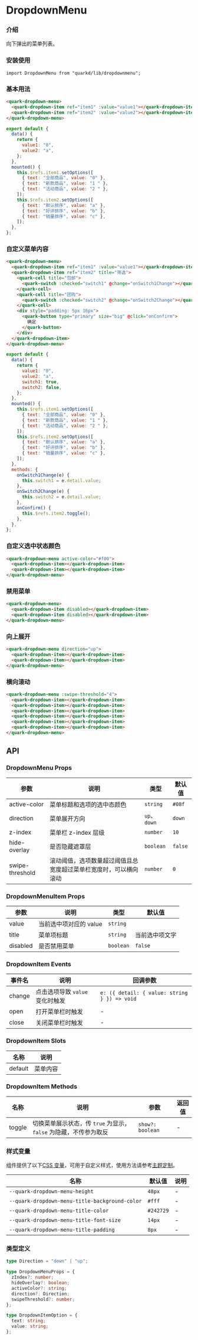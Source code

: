 # DropdownMenu

### 介绍

向下弹出的菜单列表。

### 安装使用

```tsx
import DropdownMenu from "quarkd/lib/dropdownmenu";
```

### 基本用法

```html
<quark-dropdown-menu>
  <quark-dropdown-item ref="item1" :value="value1"></quark-dropdown-item>
  <quark-dropdown-item ref="item2" :value="value2"></quark-dropdown-item>
</quark-dropdown-menu>
```

```js
export default {
  data() {
    return {
      value1: "0",
      value2: "a",
    };
  },
  mounted() {
    this.$refs.item1.setOptions([
      { text: "全部商品", value: "0" },
      { text: "新款商品", value: "1 " },
      { text: "活动商品", value: "2 " },
    ]);
    this.$refs.item2.setOptions([
      { text: "默认排序", value: "a" },
      { text: "好评排序", value: "b" },
      { text: "销量排序", value: "c" },
    ]);
  },
};
```

### 自定义菜单内容

```html
<quark-dropdown-menu>
  <quark-dropdown-item ref="item1" :value="value1"></quark-dropdown-item>
  <quark-dropdown-item ref="item2" title="筛选">
    <quark-cell title="包邮">
      <quark-switch :checked="switch1" @change="onSwitch1Change"></quark-switch>
    </quark-cell>
    <quark-cell title="团购">
      <quark-switch :checked="switch2" @change="onSwitch2Change"></quark-switch>
    </quark-cell>
    <div style="padding: 5px 16px">
      <quark-button type="primary" size="big" @click="onConfirm">
        确定
      </quark-button>
    </div>
  </quark-dropdown-item>
</quark-dropdown-menu>
```

```js
export default {
  data() {
    return {
      value1: "0",
      value2: "a",
      switch1: true,
      switch2: false,
    };
  },
  mounted() {
    this.$refs.item1.setOptions([
      { text: "全部商品", value: "0" },
      { text: "新款商品", value: "1 " },
      { text: "活动商品", value: "2 " },
    ]);
    this.$refs.item2.setOptions([
      { text: "默认排序", value: "a" },
      { text: "好评排序", value: "b" },
      { text: "销量排序", value: "c" },
    ]);
  },
  methods: {
    onSwitch1Change(e) {
      this.switch1 = e.detail.value;
    },
    onSwitch2Change(e) {
      this.switch2 = e.detail.value;
    },
    onConfirm() {
      this.$refs.item2.toggle();
    },
  },
};
```

### 自定义选中状态颜色

```html
<quark-dropdown-menu active-color="#f00">
  <quark-dropdown-item></quark-dropdown-item>
  <quark-dropdown-item></quark-dropdown-item>
</quark-dropdown-menu>
```

### 禁用菜单

```html
<quark-dropdown-menu>
  <quark-dropdown-item disabled></quark-dropdown-item>
  <quark-dropdown-item disabled></quark-dropdown-item>
</quark-dropdown-menu>
```

### 向上展开

```html
<quark-dropdown-menu direction="up">
  <quark-dropdown-item></quark-dropdown-item>
  <quark-dropdown-item></quark-dropdown-item>
</quark-dropdown-menu>
```

### 横向滚动

```html
<quark-dropdown-menu :swipe-threshold="4">
  <quark-dropdown-item></quark-dropdown-item>
  <quark-dropdown-item></quark-dropdown-item>
  <quark-dropdown-item></quark-dropdown-item>
  <quark-dropdown-item></quark-dropdown-item>
  <quark-dropdown-item></quark-dropdown-item>
  <quark-dropdown-item></quark-dropdown-item>
</quark-dropdown-menu>
```

## API

### DropdownMenu Props

| 参数            | 说明                                                             | 类型         | 默认值  |
| --------------- | ---------------------------------------------------------------- | ------------ | ------- |
| active-color    | 菜单标题和选项的选中态颜色                                       | `string`     | `#08f`  |
| direction       | 菜单展开方向                                                     | `up`、`down` | `down`  |
| z-index         | 菜单栏 z-index 层级                                              | `number`     | `10`    |
| hide-overlay    | 是否隐藏遮罩层                                                   | `boolean`    | `false` |
| swipe-threshold | 滚动阈值，选项数量超过阈值且总宽度超过菜单栏宽度时，可以横向滚动 | `number`     | `0`     |

### DropdownMenuItem Props

| 参数     | 说明                   | 类型      | 默认值         |
| -------- | ---------------------- | --------- | -------------- |
| value    | 当前选中项对应的 value | `string`  |                |
| title    | 菜单项标题             | `string`  | 当前选中项文字 |
| disabled | 是否禁用菜单           | `boolean` | `false`        |

### DropdownItem Events

| 事件名 | 说明                            | 回调参数                                     |
| ------ | ------------------------------- | -------------------------------------------- |
| change | 点击选项导致 `value` 变化时触发 | `e: ({ detail: { value: string } }) => void` |
| open   | 打开菜单栏时触发                | -                                            |
| close  | 关闭菜单栏时触发                | -                                            |

### DropdownItem Slots

| 名称    | 说明     |
| ------- | -------- |
| default | 菜单内容 |

### DropdownItem Methods

| 名称   | 说明                                                             | 参数             | 返回值 |
| ------ | ---------------------------------------------------------------- | ---------------- | ------ |
| toggle | 切换菜单展示状态，传 `true` 为显示，`false` 为隐藏，不传参为取反 | `show?: boolean` | -      |

### 样式变量

组件提供了以下[CSS 变量](https://developer.mozilla.org/zh-CN/docs/Web/CSS/Using_CSS_custom_properties)，可用于自定义样式，使用方法请参考[主题定制](#/zh-CN/guide/theme)。

| 名称                                           | 默认值    | 说明 |
| ---------------------------------------------- | --------- | ---- |
| `--quark-dropdown-menu-height`                 | `48px`    | -    |
| `--quark-dropdown-menu-title-background-color` | `#fff`    | -    |
| `--quark-dropdown-menu-title-color`            | `#242729` | -    |
| `--quark-dropdown-menu-title-font-size`        | `14px`    | -    |
| `--quark-dropdown-menu-title-padding`          | `8px`     | -    |

### 类型定义

```ts
type Direction = "down" | "up";

type DropdownMenuProps = {
  zIndex?: number;
  hideOverlay?: boolean;
  activeColor?: string;
  direction?: Direction;
  swipeThreshold?: number;
};

type DropdownItemOption = {
  text: string;
  value: string;
};
```
